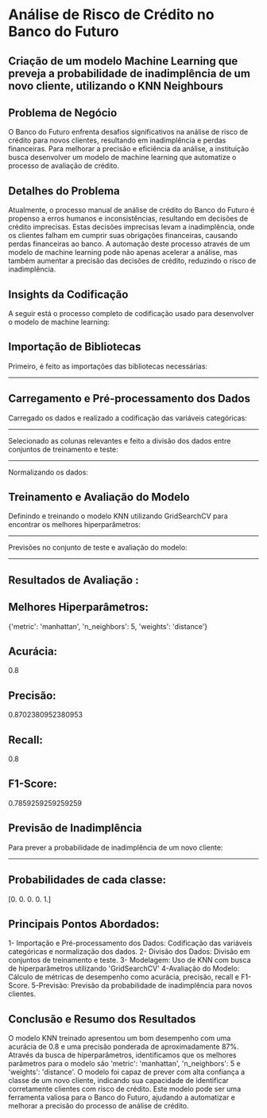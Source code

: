 # Análise de Risco de Crédito no Banco do Futuro

## Criação de um modelo Machine Learning que preveja a probabilidade de inadimplência de um novo cliente, utilizando o KNN Neighbours

## Problema de Negócio
O Banco do Futuro enfrenta desafios significativos na análise de risco de crédito para novos clientes, resultando em inadimplência e perdas financeiras. Para melhorar a precisão e eficiência da análise, a instituição busca desenvolver um modelo de machine learning que automatize o processo de avaliação de crédito.

## Detalhes do Problema
Atualmente, o processo manual de análise de crédito do Banco do Futuro é propenso a erros humanos e inconsistências, resultando em decisões de crédito imprecisas. Estas decisões imprecisas levam a inadimplência, onde os clientes falham em cumprir suas obrigações financeiras, causando perdas financeiras ao banco. A automação deste processo através de um modelo de machine learning pode não apenas acelerar a análise, mas também aumentar a precisão das decisões de crédito, reduzindo o risco de inadimplência.

## Insights da Codificação
A seguir está o processo completo de codificação usado para desenvolver o modelo de machine learning:

## Importação de Bibliotecas
Primeiro, é feito as importações das bibliotecas necessárias:

----------

## Carregamento e Pré-processamento dos Dados
Carregado os dados e realizado a codificação das variáveis categóricas:

----------

Selecionado as colunas relevantes e feito a divisão dos dados entre conjuntos de treinamento e teste:

-----------

Normalizando os dados:

## Treinamento e Avaliação do Modelo
Definindo e treinando o modelo KNN utilizando GridSearchCV para encontrar os melhores hiperparâmetros:

-----------

Previsões no conjunto de teste e avaliação do modelo:


----------------

## Resultados de Avaliação :
## Melhores Hiperparâmetros: 
{'metric': 'manhattan', 'n_neighbors': 5, 'weights': 'distance'}
## Acurácia:
0.8
## Precisão:
0.8702380952380953
## Recall:
0.8
## F1-Score:
0.7859259259259259

## Previsão de Inadimplência
Para prever a probabilidade de inadimplência de um novo cliente:

---------------

## Probabilidades de cada classe:
[0. 0. 0. 0. 1.]

## Principais Pontos Abordados:
1- Importação e Pré-processamento dos Dados: Codificação das variáveis categóricas e normalização dos dados.
2- Divisão dos Dados: Divisão em conjuntos de treinamento e teste.
3- Modelagem: Uso de KNN com busca de hiperparâmetros utilizando 'GridSearchCV'
4-Avaliação do Modelo: Cálculo de métricas de desempenho como acurácia, precisão, recall e F1-Score.
5-Previsão: Previsão da probabilidade de inadimplência para novos clientes.

## Conclusão e Resumo dos Resultados
O modelo KNN treinado apresentou um bom desempenho com uma acurácia de 0.8 e uma precisão ponderada de aproximadamente 87%. Através da busca de hiperparâmetros, identificamos que os melhores parâmetros para o modelo são 'metric': 'manhattan', 'n_neighbors': 5 e 'weights': 'distance'. O modelo foi capaz de prever com alta confiança a classe de um novo cliente, indicando sua capacidade de identificar corretamente clientes com risco de crédito. Este modelo pode ser uma ferramenta valiosa para o Banco do Futuro, ajudando a automatizar e melhorar a precisão do processo de análise de crédito.




